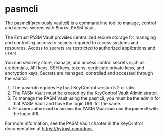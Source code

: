 # pasmcli
The pasmcli(previously vaultcli) is a command line tool to manage, control and access secrets with Entrust PASM Vault.

The Entrust PASM Vault provides centralized secure storage for managing and controlling access to secrets required to access systems and resources. Access to secrets are restricted to authorized applications and users.

You can securely store, manage, and access control secrets such as credentials, API keys, SSH keys, tokens, certificate private keys, and encryption keys. Secrets are managed, controlled and accessed through the vaultcli.

1. The pasmcli requires HyTrust KeyControl version 5.2 or later.
2. The PASM Vault must be created by the KeyControl Vault Administrator.
3. To manage the PASM Vault using the pasmcli, you must be the admin for that PASM Vault and have the login URL for the same.
4. All users authorized to access the PASM Vault can use the pasmcli with the login URL.

For more information, see the PASM Vault chapter in the KeyControl documentation at https://hytrust.com/docs.
